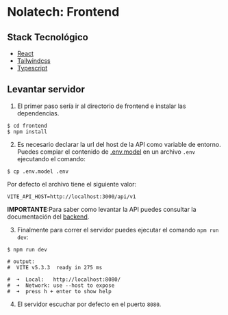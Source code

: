 # Nolatech: Frontend

## Stack Tecnológico
- [React](https://es.react.dev)
- [Tailwindcss](https://tailwindcss.com)
- [Typescript](https://www.typescriptlang.org)

## Levantar servidor

1. El primer paso sería ir al directorio de frontend e instalar las dependencias.
```shell
$ cd frontend
$ npm install
```

2. Es necesario declarar la url del host de la API como variable de entorno. Puedes compiar el contenido de [.env.model](.env.model) en un archivo `.env` ejecutando el comando:
```shell
$ cp .env.model .env
```
Por defecto el archivo tiene el siguiente valor:
```shell
VITE_API_HOST=http://localhost:3000/api/v1
```

__IMPORTANTE__:Para saber como levantar la API puedes consultar la documentación del [backend](../backend/README.md).


3. Finalmente para correr el servidor puedes ejecutar el comando `npm run dev`:
```shell
$ npm run dev

# output:
#  VITE v5.3.3  ready in 275 ms

#  ➜  Local:   http://localhost:8080/
#  ➜  Network: use --host to expose
#  ➜  press h + enter to show help

```

4. El servidor escuchar por defecto en el puerto `8080`.
